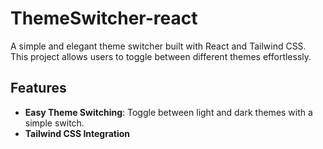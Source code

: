 # ThemeSwitcher-react

A simple and elegant theme switcher built with React and Tailwind CSS. This project allows users to toggle between different themes effortlessly.
## Features

- **Easy Theme Switching**: Toggle between light and dark themes with a simple switch.
- **Tailwind CSS Integration**
